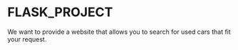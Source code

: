 # FLASK_PROJECT
We want to provide a website that allows you to search for used cars that fit your request.
